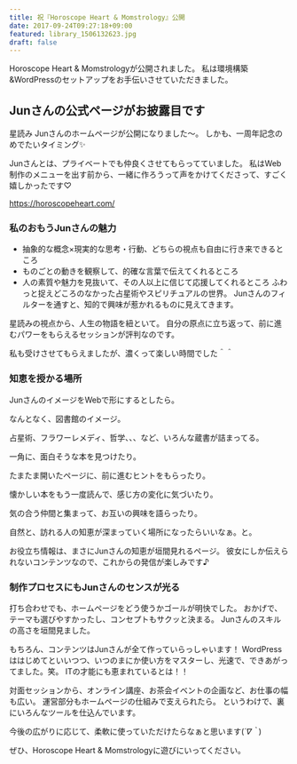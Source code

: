 ```yaml
---
title: 祝『Horoscope Heart & Momstrology』公開
date: 2017-09-24T09:27:18+09:00
featured: library_1506132623.jpg
draft: false
---
```


Horoscope Heart & Momstrologyが公開されました。
私は環境構築&WordPressのセットアップをお手伝いさせていただきました。

## Junさんの公式ページがお披露目です

星読み Junさんのホームページが公開になりました〜。
しかも、一周年記念のめでたいタイミング✨

Junさんとは、プライベートでも仲良くさせてもらってていました。
私はWeb制作のメニューを出す前から、一緒に作ろうって声をかけてくださって、すごく嬉しかったです♡

https://horoscopeheart.com/

### 私のおもうJunさんの魅力

* 抽象的な概念×現実的な思考・行動、どちらの視点も自由に行き来できるところ
* ものごとの動きを観察して、的確な言葉で伝えてくれるところ
* 人の素質や魅力を見抜いて、その人以上に信じて応援してくれるところ
ふわっと捉えどころのなかった占星術やスピリチュアルの世界。
Junさんのフィルターを通すと、知的で興味が惹かれるものに見えてきます。

星読みの視点から、人生の物語を紐といて。
自分の原点に立ち返って、前に進むパワーをもらえるセッションが評判なのです。

私も受けさせてもらえましたが、濃くって楽しい時間でした＾＾

### 知恵を授かる場所

JunさんのイメージをWebで形にするとしたら。

なんとなく、図書館のイメージ。

占星術、フラワーレメディ、哲学、、、など、いろんな蔵書が詰まってる。

一角に、面白そうな本を見つけたり。

たまたま開いたページに、前に進むヒントをもらったり。

懐かしい本をもう一度読んで、感じ方の変化に気づいたり。

気の合う仲間と集まって、お互いの興味を語らったり。

自然と、訪れる人の知恵が深まっていく場所になったらいいなぁ。と。

お役立ち情報は、まさにJunさんの知恵が垣間見れるページ。
彼女にしか伝えられないコンテンツなので、これからの発信が楽しみです♪

### 制作プロセスにもJunさんのセンスが光る

打ち合わせでも、ホームページをどう使うかゴールが明快でした。
おかげで、テーマも選びやすかったし、コンセプトもサクッと決まる。
Junさんのスキルの高さを垣間見ました。

もちろん、コンテンツはJunさんが全て作っていらっしゃいます！
WordPressははじめてといいつつ、いつのまにか使い方をマスターし、光速で、できあがってました。笑。
ITの才能にも恵まれているとは！！

対面セッションから、オンライン講座、お茶会イベントの企画など、お仕事の幅も広い。
運営部分もホームページの仕組みで支えられたら。
というわけで、裏にいろんなツールを仕込んでいます。

今後の広がりに応じて、柔軟に使っていただけたらなぁと思います(*´∇｀*)

ぜひ、Horoscope Heart & Momstrologyに遊びにいってください。


